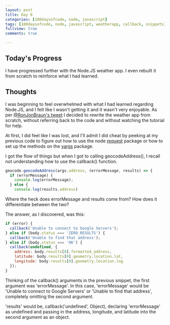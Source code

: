 ```yaml
---
layout: post
title: Day 8
categories: [100daysofcode, node, javascript]
tags: [100daysofcode, node, javascript, weatherapp, callback, snippets]
fullview: true
comments: true

---
```


## Today's Progress
I have progressed further with the Node.JS weather app.  I even rebuilt it from scratch to reinforce what I had learned.

## Thoughts
I was beginning to feel overwhelmed with what I had learned regarding Node.JS, and I felt like I wasn't getting it and it wasn't very enjoyable.  As per [@RonJonBraun's tweet](https://twitter.com/RonJonBraun/status/989922649789861889) I decided to rewrite the weather app from scratch, without referring back to the code and without watching the tutorial for help.

At first, I did feel like I was lost, and I'll admit I did cheat by peeking at my previous code to figure out how to use the node [request](https://www.npmjs.com/package/request) package or how to set up the methods on the [yargs](https://www.npmjs.com/package/yargs) package.

I got the flow of things but when I got to calling geocodeAddress(), I recall not understanding how to use the callback() function.

``` javascript
geocode.geocodeAddress(argv.address, (errorMessage, results) => {
  if (errorMessage) {
    console.log(errorMessage);
  } else {
    console.log(results.address)
```

Where the heck does errorMessage and results come from?
How does it differentiate between the two?

The answer, as I discovered, was this:

``` javascript
if (error) {
  callback('Unable to connect to Google Servers');
} else if (body.status === 'ZERO_RESULTS') {
  callback('Unable to find that address');
} else if (body.status === 'OK') {
  callback(undefined, {
    address: body.results[0].formatted_address,
    latitude: body.results[0].geometry.location.lat,
    longitude: body.results[0].geometry.location.lng
  });
}
```

Thinking of the callback() arguments in the previous snippet, the first argument was 'errorMessage'.  In this case, 'errorMessage' would be 'Unable to connect to Google Servers' or 'Unable to find that address', completely omitting the second argument.

'results' would be, callback('undefined', Object), declaring 'errorMessage' as undefined and passing in the address, longitude, and latitude into the second argument as an object.
